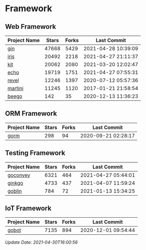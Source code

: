# Framework

## Web Framework
| Project Name | Stars | Forks | Last Commit |
| ------------ | ----- | ----- | ----------- |
| [gin](https://github.com/gin-gonic/gin) | 47668 | 5429 | 2021-04-28 10:39:09 |
| [iris](https://github.com/kataras/iris) | 20492 | 2218 | 2021-04-27 21:11:37 |
| [kit](https://github.com/go-kit/kit) | 20062 | 2080 | 2021-03-20 12:02:47 |
| [echo](https://github.com/labstack/echo) | 19719 | 1751 | 2021-04-27 07:55:31 |
| [revel](https://github.com/revel/revel) | 12246 | 1397 | 2020-07-12 05:57:36 |
| [martini](https://github.com/go-martini/martini) | 11245 | 1120 | 2017-01-21 21:58:54 |
| [beego](https://github.com/astaxie/beego) | 142 | 35 | 2020-12-13 11:36:23 |

## ORM Framework
| Project Name | Stars | Forks | Last Commit |
| ------------ | ----- | ----- | ----------- |
| [gorm](https://github.com/jinzhu/gorm) | 298 | 94 | 2020-09-21 02:28:17 |

## Testing Framework
| Project Name | Stars | Forks | Last Commit |
| ------------ | ----- | ----- | ----------- |
| [goconvey](https://github.com/smartystreets/goconvey) | 6321 | 464 | 2021-04-27 05:44:01 |
| [ginkgo](https://github.com/onsi/ginkgo) | 4733 | 437 | 2021-04-07 11:59:24 |
| [goblin](https://github.com/franela/goblin) | 784 | 72 | 2021-01-13 15:34:25 |

## IoT Framework
| Project Name | Stars | Forks | Last Commit |
| ------------ | ----- | ----- | ----------- |
| [gobot](https://github.com/hybridgroup/gobot) | 7135 | 894 | 2020-12-01 09:54:44 |

*Update Date: 2021-04-30T16:00:56*